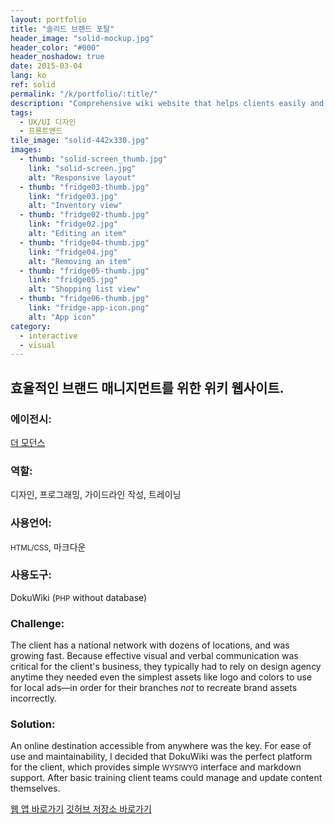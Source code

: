 ```yaml
---
layout: portfolio
title: "솔리드 브랜드 포탈"
header_image: "solid-mockup.jpg"
header_color: "#000"
header_noshadow: true
date: 2015-03-04
lang: ko
ref: solid
permalink: "/k/portfolio/:title/"
description: "Comprehensive wiki website that helps clients easily and effectively manage their brand assets to better brand communication."
tags:
  - UX/UI 디자인
  - 프론트엔드
tile_image: "solid-442x330.jpg"
images:
  - thumb: "solid-screen_thumb.jpg"
    link: "solid-screen.jpg"
    alt: "Responsive layout"
  - thumb: "fridge03-thumb.jpg"
    link: "fridge03.jpg"
    alt: "Inventory view"
  - thumb: "fridge02-thumb.jpg"
    link: "fridge02.jpg"
    alt: "Editing an item"
  - thumb: "fridge04-thumb.jpg"
    link: "fridge04.jpg"
    alt: "Removing an item"
  - thumb: "fridge05-thumb.jpg"
    link: "fridge05.jpg"
    alt: "Shopping list view"
  - thumb: "fridge06-thumb.jpg"
    link: "fridge-app-icon.png"
    alt: "App icon"
category:
  - interactive
  - visual
---
```

<section class="project-summary">
  <h1>효율적인 브랜드 매니지먼트를 위한 위키 웹사이트. </h1>
  <section class="info">
    <h3>에이전시:</h3>
    <p><a href="http://themoderns.com" target="_blank">더 모던스</a></p>
  </section>
  <section class="info">
    <h3>역할:</h3>
    <p>디자인, 프로그래밍, 가이드라인 작성, 트레이닝</p>
  </section>
  <section class="info">
    <h3>사용언어:</h3>
    <p><small>HTML/CSS</small>, 마크다운</p>
  </section>
  <section class="info">
    <h3>사용도구:</h3>
    <p>DokuWiki (<small>PHP</small> without database)</p>
  </section>
  <section class="info">
    <h3>Challenge:</h3>
    <p>The client has a national network with dozens of locations, and was growing fast. Because effective visual and verbal communication was critical for the client's business, they typically had to rely on design agency anytime they needed even the simplest assets like logo and colors to use for local ads&mdash;in order for their branches <em>not</em> to recreate brand assets incorrectly.
    </p>
  </section>
  <section class="info">
    <h3>Solution:</h3>
    <p>An online destination accessible from anywhere was the key. For ease of use and maintainability, I decided that DokuWiki was the perfect platform for the client, which provides simple <small>WYSIWYG</small> interface and markdown support. After basic training client teams could manage and update content themselves.
    </p>
  </section>
</section>

<div class="buttons">
  <span class="unselectable">
  <a href="https://rememberfridge.com/" title="웹 앱 바로가기" target="_blank">웹 앱 바로가기</a></span>
  <span class="unselectable"><a href="https://github.com/baadaa/myfridge" title="깃허브 저장소 바로가기" target="_blank">깃허브 저장소 바로가기</a></span>
</div>
